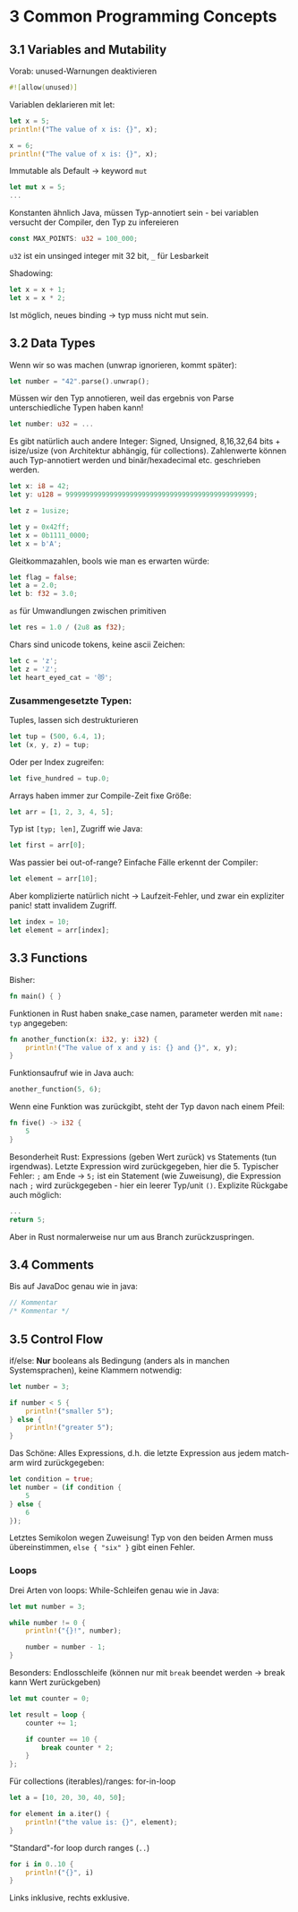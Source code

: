# 3 Common Programming Concepts
## 3.1 Variables and Mutability
Vorab: unused-Warnungen deaktivieren
```rust
#![allow(unused)]
```

Variablen deklarieren mit let:
```rust
let x = 5;
println!("The value of x is: {}", x);

x = 6;
println!("The value of x is: {}", x);
```
Immutable als Default -> keyword `mut`
```rust
let mut x = 5;
...
```
Konstanten ähnlich Java, müssen Typ-annotiert sein - bei variablen versucht der Compiler, den Typ zu infereieren
```rust
const MAX_POINTS: u32 = 100_000;
```
`u32` ist ein unsinged integer mit 32 bit, `_` für Lesbarkeit

Shadowing:
```rust
let x = x + 1;
let x = x * 2; 
```
Ist möglich, neues binding -> typ muss nicht mut sein.

## 3.2 Data Types

Wenn wir so was machen (unwrap ignorieren, kommt später):
```rust
let number = "42".parse().unwrap();
```
Müssen wir den Typ annotieren, weil das ergebnis von Parse unterschiedliche Typen haben kann!
```rust
let number: u32 = ...
```
Es gibt natürlich auch andere Integer:
Signed, Unsigned, 8,16,32,64 bits + isize/usize (von Architektur abhängig, für collections).
Zahlenwerte können auch Typ-annotiert werden und binär/hexadecimal etc. geschrieben werden.
```rust
let x: i8 = 42;
let y: u128 = 99999999999999999999999999999999999999999999999;

let z = 1usize;

let y = 0x42ff;
let x = 0b1111_0000;
let x = b'A';
```

Gleitkommazahlen, bools wie man es erwarten würde:
```rust
let flag = false;
let a = 2.0;
let b: f32 = 3.0;
```
`as` für Umwandlungen zwischen primitiven
```rust
let res = 1.0 / (2u8 as f32);
```

Chars sind unicode tokens, keine ascii Zeichen:
```rust
let c = 'z';
let z = 'ℤ';
let heart_eyed_cat = '😻';
```

### Zusammengesetzte Typen:
Tuples, lassen sich destrukturieren
```rust
let tup = (500, 6.4, 1);
let (x, y, z) = tup;
```
Oder per Index zugreifen:
```rust
let five_hundred = tup.0;
```

Arrays haben immer zur Compile-Zeit fixe Größe:
```rust
let arr = [1, 2, 3, 4, 5];
```
Typ ist `[typ; len]`, Zugriff wie Java:
```rust
let first = arr[0];
```
Was passier bei out-of-range? Einfache Fälle erkennt der Compiler:
```rust
let element = arr[10];
```
Aber komplizierte natürlich nicht -> Laufzeit-Fehler, und zwar ein expliziter panic! statt invalidem Zugriff.
```rust
let index = 10;
let element = arr[index];
```

## 3.3 Functions
Bisher:
```rust
fn main() { }
```
Funktionen in Rust haben snake_case namen, parameter werden mit `name: typ` angegeben:
```rust
fn another_function(x: i32, y: i32) {
    println!("The value of x and y is: {} and {}", x, y);
}
```
Funktionsaufruf wie in Java auch:
```rust
another_function(5, 6);
```
Wenn eine Funktion was zurückgibt, steht der Typ davon nach einem Pfeil:
```rust
fn five() -> i32 {
    5
}
```
Besonderheit Rust: Expressions (geben Wert zurück) vs Statements (tun irgendwas).
Letzte Expression wird zurückgegeben, hier die 5.
Typischer Fehler: `;` am Ende -> `5;` ist ein Statement (wie Zuweisung), die Expression nach `;` wird zurückgegeben - hier ein leerer Typ/unit `()`.
Explizite Rückgabe auch möglich:
```rust
...
return 5;

```
Aber in Rust normalerweise nur um aus Branch zurückzuspringen.

## 3.4 Comments
Bis auf JavaDoc genau wie in java:
```rust
// Kommentar
/* Kommentar */

```

## 3.5 Control Flow
if/else: __Nur__ booleans als Bedingung (anders als in manchen Systemsprachen), keine Klammern notwendig:
```rust
let number = 3;

if number < 5 {
    println!("smaller 5");
} else {
    println!("greater 5");
}
```

Das Schöne: Alles Expressions, d.h. die letzte Expression aus jedem match-arm wird zurückgegeben:
```rust
let condition = true;
let number = (if condition {
    5
} else {
    6
});
```
Letztes Semikolon wegen Zuweisung!
Typ von den beiden Armen muss übereinstimmen, `else { "six" }` gibt einen Fehler.

### Loops
Drei Arten von loops:
While-Schleifen genau wie in Java:
```rust
let mut number = 3;

while number != 0 {
    println!("{}!", number);

    number = number - 1;
}
```

Besonders: Endlosschleife (können nur mit `break` beendet werden -> break kann Wert zurückgeben)
```rust
let mut counter = 0;

let result = loop {
    counter += 1;

    if counter == 10 {
        break counter * 2;
    }
};
```

Für collections (iterables)/ranges: for-in-loop
```rust
let a = [10, 20, 30, 40, 50];

for element in a.iter() {
    println!("the value is: {}", element);
}
```

"Standard"-for loop durch ranges (`..`)
```rust
for i in 0..10 {
    println!("{}", i)
} 
```
Links inklusive, rechts exklusive.